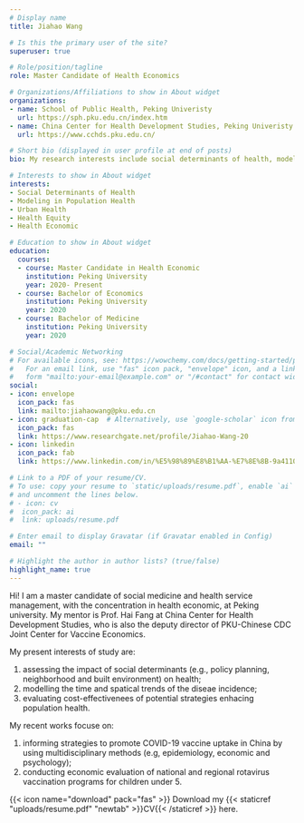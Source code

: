 ```yaml
---
# Display name
title: Jiahao Wang

# Is this the primary user of the site?
superuser: true

# Role/position/tagline
role: Master Candidate of Health Economics

# Organizations/Affiliations to show in About widget
organizations:
- name: School of Public Health, Peking Univeristy
  url: https://sph.pku.edu.cn/index.htm
- name: China Center for Health Development Studies, Peking Univeristy
  url: https://www.cchds.pku.edu.cn/

# Short bio (displayed in user profile at end of posts)
bio: My research interests include social determinants of health, modeling in population health and urban health issues.

# Interests to show in About widget
interests:
- Social Determinants of Health
- Modeling in Population Health
- Urban Health
- Health Equity
- Health Economic

# Education to show in About widget
education:
  courses:
  - course: Master Candidate in Health Economic
    institution: Peking University
    year: 2020- Present
  - course: Bachelor of Economics
    institution: Peking University
    year: 2020
  - course: Bachelor of Medicine
    institution: Peking University
    year: 2020

# Social/Academic Networking
# For available icons, see: https://wowchemy.com/docs/getting-started/page-builder/#icons
#   For an email link, use "fas" icon pack, "envelope" icon, and a link in the
#   form "mailto:your-email@example.com" or "/#contact" for contact widget.
social:
- icon: envelope
  icon_pack: fas
  link: mailto:jiahaowang@pku.edu.cn
- icon: graduation-cap  # Alternatively, use `google-scholar` icon from `ai` icon pack
  icon_pack: fas
  link: https://www.researchgate.net/profile/Jiahao-Wang-20
- icon: linkedin
  icon_pack: fab
  link: https://www.linkedin.com/in/%E5%98%89%E8%B1%AA-%E7%8E%8B-9a4110126/

# Link to a PDF of your resume/CV.
# To use: copy your resume to `static/uploads/resume.pdf`, enable `ai` icons in `params.toml`, 
# and uncomment the lines below.
# - icon: cv
#  icon_pack: ai
#  link: uploads/resume.pdf 

# Enter email to display Gravatar (if Gravatar enabled in Config)
email: ""

# Highlight the author in author lists? (true/false)
highlight_name: true
---
```


Hi! I am a master candidate of social medicine and health service management, with the concentration in health economic, at Peking university. 
My mentor is Prof. Hai Fang at China Center for Health Development Studies, who is also the deputy director of PKU-Chinese CDC Joint Center for Vaccine Economics.

My present interests of study are: 
1) assessing the impact of social determinants (e.g., policy planning, neighborhood and built environment) on health; 
2) modelling the time and spatical trends of the diseae incidence; 
3) evaluating cost-effectivenees of potential strategies enhacing population health.
 
My recent works focuse on: 
1) informing strategies to promote COVID-19 vaccine uptake in China by using multidisciplinary methods (e.g, epidemiology, economic and psychology); 
2) conducting economic evaluation of national and regional rotavirus vaccination programs for children under 5.

{{< icon name="download" pack="fas" >}} Download my {{< staticref "uploads/resume.pdf" "newtab" >}}CV{{< /staticref >}} here.
